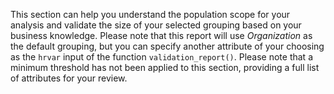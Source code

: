 
This section can help you understand the population scope for your analysis and validate the size of your selected grouping based on your business knowledge. Please note that this report will use *Organization* as the default grouping, but you can specify another attribute of your choosing as the `hrvar` input of the function `validation_report()`. Please note that a minimum threshold has not been applied to this section, providing a full list of attributes for your review.  
 

